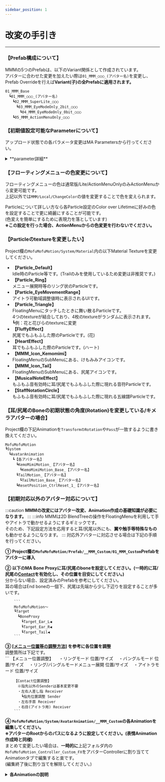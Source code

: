 ```yaml
---
sidebar_position: 1
---
```


# 改変の手引き  
----
### 【Prefab構成について】  
MMMの5つのPrefabは、以下のVariant関係として作成されています。  
アバターに合わせた変更を加えたい際は```01_MMM_○○○_(アバター名)```を変更し、Prefab Overrideを行えば**Variant(子)の全Prefabに適用されます。**  
```
01_MMM_Base
　┗01_MMM_○○○_(アバター名)
　　┗02_MMM_SuperLite_○○○
　　　┗03_MMM_EyeModeOnly_2bit_○○○
　　　　┗04_MMM_EyeModeOnly_0bit_○○○
　　┗05_MMM_ActionMenuOnly_○○○
```

### 【初期値設定可能なParameterについて】
アップロード状態での各パラメータ変更はMA Parametersから行ってください。
<details>
<summary>**parameter詳細**</summary>

- **[MMM/Local/ChangeColor]**
        - UI/パーティクル色のベース色変更の値です。
        - 初期設定はアバターに応じて異なります。初期設定は0.1です。
- **[MMM/Local/ChangeColor_Lightness]**  
        - UI/パーティクル色の明度変更の値です
        - 初期設定はアバターに応じて異なります。初期設定は0.55です。
- **[MMM/Sync/FluffyTouchAudio_ON]**
        - 耳/尻尾で触れた際の音の設定です。
        - 初期設定はONです。
- **[MMM/Local/Self_FluffyTouchAudio]**
        - 耳/尻尾で触れた際の音をLocalで聞こえるようにするかの設定です。
        - 初期設定はONです。
- **[MMM/Local/SoundVizParticle]**
        - 音符/五線譜Particleを表示するかどうかの設定です。  
        この設定は**アップロード時のみ有効**です。
        - 初期設定はONです。
- **[MMM/Local/EyeMode_SubMenu_SetHoldTime]**
        - アイトラ使用時のモード切替時に何秒選択し続けたら切り替わるかの時間設定です。
        - 初期設定は1です。
- **[MMM/Local/EyeMovementRange_Multiplvalue]**
        - アイトラ使用時の可動範囲の調整倍率です。
        - 初期設定は0.5です。
- **[MMM/Local/EyeMenu_Resize]**
        - Localのアイメニューのサイズです。
        - 初期設定は0.5です。
- **[MMM/Local/EyeMenu_Redepth]**
        - Localのアイメニューの奥行の調整です。
        - 初期設定は0.5です。
- **[MMM/Local/EyeMenu_Reposition_X]**
        - Localのアイメニューの表示位置調整のX軸の値です。
        - 初期設定は0です。
- **[MMM/Local/EyeMenu_Reposition_Y]**
        - Localのアイメニューの表示位置調整のY軸の値です。
        - 初期設定は0です。
</details>

### 【フローティングメニューの色変更について】
フローティングメニューの色は通常版/Lite/ActionMenuOnlyのみActionMenuから変更可能です。  
上記以外では```MMM/Local/ChangeColor```の値を変更することで色を変えられます。  

Particleについて詳しい方なら各Particle設定のColor over Lifetimeに好みの色を設定することで更に綺麗にすることが可能です。  
(色変えを簡単にするために表現力を落としています)  
**※この設定を行った場合、ActionMenuからの色変更を行わないでください。**

### 【Particleのtextureを変更したい】  
Project欄の```MofuMofuMotion/System/Material```内の以下Material Textureを変更してください。  
- **【Particle_Default】**  
        Idle時のParticle等です。(Trailのみを使用しているため変更は非推奨です。)
- **【Particle_Ring】**  
        メニュー展開時等のリング状のParticleです。
- **【Particle_EyeMovementRange】**  
        アイトラ可動域調整値時に表示されるUIです。
- **【Particle_Triangle】**  
        FloatingMenuにタッチしたときに舞い散るParticleです。  
        4つのtextureが結合しており、4枚のtextureがランダムに表示されます。  
        ┗例：花と花びらのtextureに変更
- **【FluffyEffect】**  
        尻尾でもふもふした際のParticleです。(花)
- **【HeartEffect】**  
        耳でもふもふした際のParticleです。(ハート)
- **【MMM_Icon_Kemomimi】**  
        FloatingMenuのSubMenuにある、けもみみアイコンです。
- **【MMM_Icon_Tail】**  
        FloatingMenuのSubMenuにある、尻尾アイコンです。
- **【MusicalNoteEffect】**  
        もふもふ音有効時に耳/尻尾でもふもふした際に現れる音符Particleです。
- **【StaffNotationCircle】**  
        もふもふ音有効時に耳/尻尾でもふもふした際に現れる五線譜Particleです。

### 【耳/尻尾のBoneの初期状態の角度(Rotation)を変更している/キメラアバターの場合】
Project欄の下記Animationを```TransformのRotation```や```Pass```が一致するように書き換えてください。  
```
MofuMofuMotion
┗System
　┗AvatarAnimation
　　┗【各アバター名】
　　　┗KemoMimiMotion_【アバター名】
　　　　┗KemoMimiMotion_Base_【アバター名】
　　　┗TailMotion_【アバター名】
　　　　┗TailMotion_Base_【アバター名】
　　　┗ResetPosition_CtrlReset_1_【アバター名】
```
### 【初期対応以外のアバター対応について】
:::caution
**MMMの改変にはアバター改変、Animation作成の基礎知識が必要になります。**
:::
:::info
MMMは2D BlendTreeの操作をFloatingMenuを利用して手やアイトラで動かせるようにするギミックです。  
そのため、下記設定方法を応用すると耳/尻尾以外にも、**翼や触手等特殊なもの**も動かせるようになります。
:::
対応外アバターに対応させる場合は下記の手順を行ってください。  

**① Project欄の```MofuMofuMotion/Prefab/__MMM_Custom/01_MMM_Custom```Prefabをアバターに導入**  

**② 以下のMA Bone Proxyに耳/尻尾のboneを設定してください。(一時的に耳/尻尾の[**Contact**](/docs/ModificationGuide/#メニュー位置等の調整方法)を有効化し、その位置を目安にしてください。)**  
  分からない場合、設定済みのPrefabを参考にしてください。  
  耳の場合はEnd boneの一個下、尻尾は先端から少し下辺りを設定することが多いです。
  
        ```
        MofuMofuMotion～
        ┗Target
        　┗BoneProxy
        　　┗Target_Ear_L◀
        　　┗Target_Ear_R◀
        　　┗Target_Tail◀
        ```
**③ [**[メニュー位置等の調整方法]**](/docs/ModificationGuide/#メニュー位置等の調整方法) を参考に各位置を調整**  
        調整箇所は下記です。  
        ```
        【メニュー位置調整】
        　・リングモード 位置/サイズ
        　・バングルモード 位置/サイズ
        　・リング/バングルモードメニュー展開 位置/サイズ
        　・アイトラモード 位置/サイズ

        【Contact位置調整】
        　※指先以外のSenderは基本変更不要
        　・左右人差し指 Receiver
        　　┗指先位置調整 Sender
        　・左右手首 Receiver
        　・右目(アイトラ用) Receiver
        ```
**④ ```MofuMofuMotion/System/AvatarAnimation/__MMM_Custom```の各Animationを編集してください。**  
        **※アバターのRootからのパスになるように設定してください。(表情Animation作成時と同様)**  
        まとめて変更したい場合は、**一時的に**上記フォルダ内の```MofuMofuMotion_Controller_Custom_FX```をアバターControllerに割り当ててAnimationタブで編集すると楽です。  
        (編集終了後に割り当てを解除してください。)
        <details>
        <summary>**各Animationの説明**</summary>

        ```ResetPosition_CtrlReset_1``` …   耳/尻尾の動きのリセット用(**※既に設定してあるキーフレーム(AAP)を消さないでください**)  
        　┗```KemoMimiMotion_Base```、```TailMotion_Base```のキーフレームをコピーして貼り付けてください。

        **【/KemoMimiMotion】**  
        ```KemoMimiMotion_Base``` … 通常時の耳の形です。  
        ```KemoMimiMotion_Stand``` … 正面を向いている時の耳の形です。  
        ```KemoMimiMotion_Flattened``` … リラックスしている時の耳の形です。  
        ```KemoMimiMotion_Fear``` … 怖がっている時の耳の形です。(耳ペタ)  
        ```KemoMimiMotion_Left``` … 左を向いている時の耳の形です。   
        　┗```KemoMimiMotion_Flattened```+```KemoMimiMotion_Stand```(対象の耳を少しだけ外側を向くように修正)  
        ```KemoMimiMotion_Right``` … 右を向いている時の耳の形です。  
        　┗```KemoMimiMotion_Flattened```+```KemoMimiMotion_Stand```(対象の耳を少しだけ外側を向くように修正)  

        **【/TailMotion】**  
        ```TailMotion_Base``` … 通常時の尻尾の形です。  
        ```TailMotion_Up``` … 尻尾が立っている時の形です。  
        ```TailMotion_Down``` … 尻尾が垂れ下がり、股下入っている時の形です。(怖がっている時)  
        ```TailMotion_LeftUp``` … 尻尾が左上の時の形です。(尻尾の長い子なら抱き枕の様に作成可)  
        ```TailMotion_Left``` … 尻尾が左側の時の形です。(尻尾の長い子なら隣にいる人抱きしめるように作成可)  
        ```TailMotion_LeftDown``` … 尻尾が左下の時の形です。(左右にブンブン振っている時)  
        ```TailMotion_RightUp``` … 尻尾が右上の時の形です。(尻尾の長い子なら抱き枕の様に作成可)  
        ```TailMotion_Right``` …   尻尾が右側の時の形です。(尻尾の長い子なら隣にいる人抱きしめるように作成可)  
        ```TailMotion_RightDown``` … 尻尾が右下の時の形です。(左右にブンブン振っている時)  
        
        </details>
:::caution
- 尻尾等を動かすAnimationを製作する場合は**アバターのRootを基準**として製作してください。   
:::
**⑤ その他設定**  
- UI/パーティクル色等の初期値を変更したい場合はMMMのPrefabの```MA Parameters```から設定してください。  
- FloatingMenuのサブメニューアイコンを変更したい場合  
        - ```MofuMofuMotion/System/Material```内の```MMM_Icon_Kemomimi```か```MMM_Icon_Tail```を複製&名称変更  
        - 下記の変更したい方の```ParticleSystemのRenderer```に上記で作成したMaterialを割り当て  
                ```
                01_MMM_Custom
                　┗Main
                　　┗MenuSystem
                　　　┗MMM_Menu_Center
                　　　　┗Menu_Circle
                　　　　　┗SubMenu
                　　　　　　┗SubMenu_Kemomimi
                　　　　　　　┗Icon_Kemomimi◀
                　　　　　　┗SubMenu_Tail
                　　　　　　　┗Icon_Tail◀
                ```
**⑥ アバターに割り当てたカスタムMMMを選択し、InspectorからPrefabのOverrideを行ってください**  
　※```01_MMM_Base```を更新しないこと！  
　Overrideが完了すると```__MMM_Custom```内の全Prefabに変更が適用されます。

**✨🎉以上で対応外アバターへの対応完了です！🎉✨**  

<details>
<summary>**⚠️複数のカスタムMMMを作成したい場合**</summary>
:::danger
**BlendtreeやUnityの仕様へのある程度の理解が必要です。**   
※通常版対応方法のみの説明です。
:::
① ```MofuMofuMotion/System/AvatarAnimation/__MMM_Custom```を```Ctrl+D```で複製してください。  
② 複製したフォルダ内の全てのファイルの名称を変更してください。(例: MofuMofuMotion_Controller_FX_Custom**2**)  
③ 複製したフォルダ内のFXやBlendTreeのAnimationを手動で再割り当てしてください。(FX内のBlendtreeも同様)  
　※Blendtreeは複製しても**Blendtree内のAnimation等の参照が更新されない**為。  
④ アバターに```Project欄のMofuMofuMotion/Prefab/01_MMM_Base```Prefabを導入  
⑤ 01_MMM_BaseのRootにある空のMA Merge Animatorに上記で作成したMofuMofuMotion_Controller_○○_FXを割り当ててください。 
⑥ 後は初期対応以外のアバター対応と同様の設定を行えば対応完了です。  

</details>

### 【メニュー位置等の調整方法】
<details>
<summary>**メニュー位置等の調整方法**</summary>

- **【メニュー位置/サイズ変更】**  
    下記にある各Targetの位置を調整してください。  
    各Targetには**EditorOnly設定のメニューの大きさや位置が分かるモデル**を追加しているのでそちらを参考に位置調整してください。  
    ```
    MofuMofuMotion～
    ┗Target
    　┗Target_LowerArm
    　　┗Idle_Position◀　…バングルモード時の待機状態位置/サイズ変更
    　┗Target_IndexProximal
    　　┗Ring_Idle_Position◀　…リングモード時の待機状態位置/サイズ変更
    　┗Target_Menu_Position
    　　┗Hand_Menu_Position◀　…バングル/リングモード時のメニュー出現位置/サイズ変更
    　┗Target_HeadMenu_Position
    　　┗RightEye_Menu_Position◀　アイトラモード時のメニュー出現位置/サイズ変更
    ```
    :::info
        **バングル/リングモードの位置調整時、X軸は反転することにご注意ください。**  
        その際は各メニュー位置設定の親オブジェクトにある```VRC Parent Constraint```の```Position Offset```を設定してください。  

        - **【設定方法】**  
        ① ```VRC Parent Constraint```のIs Activeをオフ  
        ② ```Constraint Settings```のLockを解除  
        ③ Sourceの```Position Offset```を設定  
        ④ ①,②を再度オンにする  
    :::
    - RightEye_Menu_PositionはViewPointによって大きく見え方が変わるため、細かい調整が必要になるかと思われます。  
        **VR内で確認し、全体が視界に映るよう位置/サイズ調整してください。**  
    - Localで細かい位置調整は行えるため、見た目を優先して設定しても大丈夫です。
    :::info
    位置確認用のモデルは```EditorOnly_DisplayPositionをDisable```にすれば非表示にできます。
    :::

- **【Sender】**  
    下記にあるTargetから位置調整してください。(人差し指の指先の位置)
    ```
    MofuMofuMotion～
    ┗Target
    　┗BoneProxy
    　　┗Target_IndexDistal_L
    　　　┗IndexDistal_L_End◀
    　　┗Target_IndexDistal_R
    　　　┗IndexDistal_R_End◀
    　┗Target_IndexDistal_End(ここからSenderの位置確認が可能)
    ```

- **【Contact】**  
    ギミック起動/終了時のトリガーとなる個所です。  
    下記の各Contact Receiverから位置調整してください。  
    ```
    MofuMofuMotion～
    　┗PB_AD
    　　┗Rx_RightEye◀
    　　┗Rx_Hand_L◀
    　　┗Rx_Hand_R◀
    　　┗Rx_Finger_L◀
    　　┗Rx_Finger_R◀
    ```

- **【Audio】**  
    UIの効果音及び耳/尻尾で触れた際の音の設定です。  
    下記にあるAudioSource、及びVRC Spatial Audio Sourceの設定を変更してください。  
    VolumeはAnimatorで管理しているため、**変更する際はVRC Special Audio SourceのGainを変更**してください  
    ```
    MofuMofuMotion～
    　┗Sound
    ```
</details>

### 【音符Particleの色変更】
Project欄の```MofuMofuMotion/System/Material```にある、```MusicalNoteEffect```、```StaffNotationCircle```の色を変更してください  
※このMaterialはActionMenuの色変更の影響は受けません。